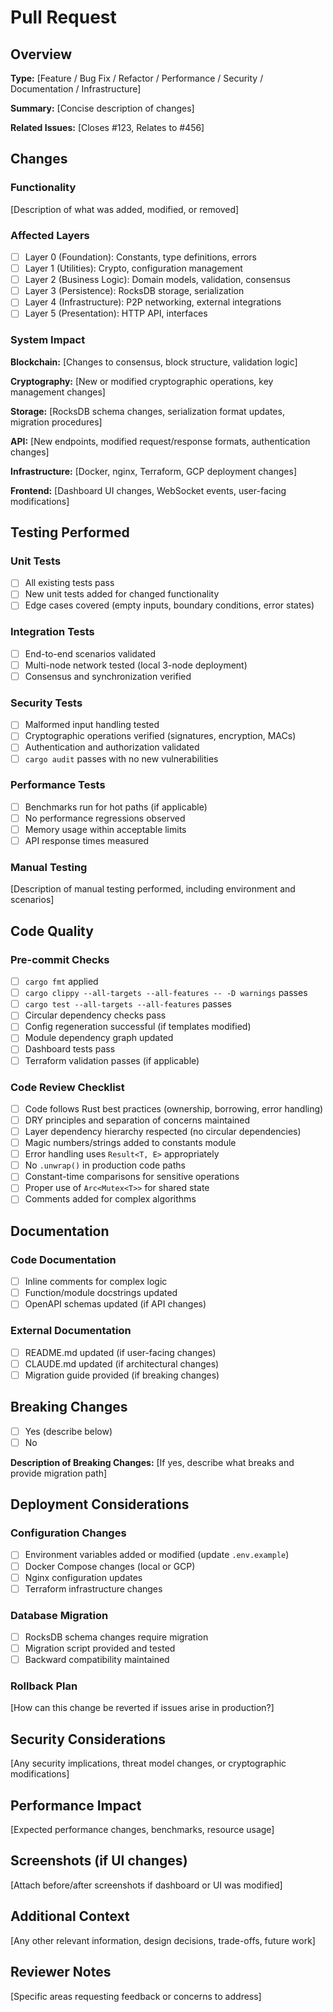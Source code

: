 # Pull Request

## Overview
**Type:** [Feature / Bug Fix / Refactor / Performance / Security / Documentation / Infrastructure]

**Summary:** [Concise description of changes]

**Related Issues:** [Closes #123, Relates to #456]

## Changes

### Functionality
[Description of what was added, modified, or removed]

### Affected Layers
- [ ] Layer 0 (Foundation): Constants, type definitions, errors
- [ ] Layer 1 (Utilities): Crypto, configuration management
- [ ] Layer 2 (Business Logic): Domain models, validation, consensus
- [ ] Layer 3 (Persistence): RocksDB storage, serialization
- [ ] Layer 4 (Infrastructure): P2P networking, external integrations
- [ ] Layer 5 (Presentation): HTTP API, interfaces

### System Impact
**Blockchain:**
[Changes to consensus, block structure, validation logic]

**Cryptography:**
[New or modified cryptographic operations, key management changes]

**Storage:**
[RocksDB schema changes, serialization format updates, migration procedures]

**API:**
[New endpoints, modified request/response formats, authentication changes]

**Infrastructure:**
[Docker, nginx, Terraform, GCP deployment changes]

**Frontend:**
[Dashboard UI changes, WebSocket events, user-facing modifications]

## Testing Performed

### Unit Tests
- [ ] All existing tests pass
- [ ] New unit tests added for changed functionality
- [ ] Edge cases covered (empty inputs, boundary conditions, error states)

### Integration Tests
- [ ] End-to-end scenarios validated
- [ ] Multi-node network tested (local 3-node deployment)
- [ ] Consensus and synchronization verified

### Security Tests
- [ ] Malformed input handling tested
- [ ] Cryptographic operations verified (signatures, encryption, MACs)
- [ ] Authentication and authorization validated
- [ ] `cargo audit` passes with no new vulnerabilities

### Performance Tests
- [ ] Benchmarks run for hot paths (if applicable)
- [ ] No performance regressions observed
- [ ] Memory usage within acceptable limits
- [ ] API response times measured

### Manual Testing
[Description of manual testing performed, including environment and scenarios]

## Code Quality

### Pre-commit Checks
- [ ] `cargo fmt` applied
- [ ] `cargo clippy --all-targets --all-features -- -D warnings` passes
- [ ] `cargo test --all-targets --all-features` passes
- [ ] Circular dependency checks pass
- [ ] Config regeneration successful (if templates modified)
- [ ] Module dependency graph updated
- [ ] Dashboard tests pass
- [ ] Terraform validation passes (if applicable)

### Code Review Checklist
- [ ] Code follows Rust best practices (ownership, borrowing, error handling)
- [ ] DRY principles and separation of concerns maintained
- [ ] Layer dependency hierarchy respected (no circular dependencies)
- [ ] Magic numbers/strings added to constants module
- [ ] Error handling uses `Result<T, E>` appropriately
- [ ] No `.unwrap()` in production code paths
- [ ] Constant-time comparisons for sensitive operations
- [ ] Proper use of `Arc<Mutex<T>>` for shared state
- [ ] Comments added for complex algorithms

## Documentation

### Code Documentation
- [ ] Inline comments for complex logic
- [ ] Function/module docstrings updated
- [ ] OpenAPI schemas updated (if API changes)

### External Documentation
- [ ] README.md updated (if user-facing changes)
- [ ] CLAUDE.md updated (if architectural changes)
- [ ] Migration guide provided (if breaking changes)

## Breaking Changes
- [ ] Yes (describe below)
- [ ] No

**Description of Breaking Changes:**
[If yes, describe what breaks and provide migration path]

## Deployment Considerations

### Configuration Changes
- [ ] Environment variables added or modified (update `.env.example`)
- [ ] Docker Compose changes (local or GCP)
- [ ] Nginx configuration updates
- [ ] Terraform infrastructure changes

### Database Migration
- [ ] RocksDB schema changes require migration
- [ ] Migration script provided and tested
- [ ] Backward compatibility maintained

### Rollback Plan
[How can this change be reverted if issues arise in production?]

## Security Considerations
[Any security implications, threat model changes, or cryptographic modifications]

## Performance Impact
[Expected performance changes, benchmarks, resource usage]

## Screenshots (if UI changes)
[Attach before/after screenshots if dashboard or UI was modified]

## Additional Context
[Any other relevant information, design decisions, trade-offs, future work]

## Reviewer Notes
[Specific areas requesting feedback or concerns to address]
